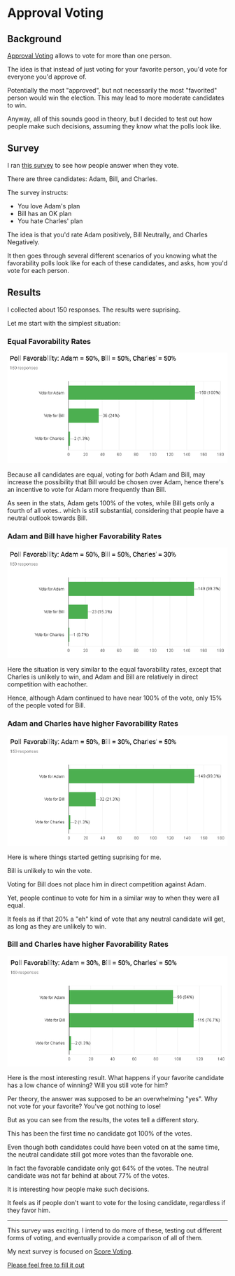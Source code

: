 # Approval Voting

## Background

[Approval Voting]((https://en.wikipedia.org/wiki/Approval_voting)) allows to vote for more than one person.

The idea is that instead of just voting for your favorite person, you'd vote for everyone you'd approve of.

Potentially the most "approved", but not necessarily the most "favorited" person would win the election.
This may lead to more moderate candidates to win.

Anyway, all of this sounds good in theory, but I decided to test out how people make such decisions, assuming they know what the polls look like.

## Survey

I ran [this survey](https://docs.google.com/forms/d/e/1FAIpQLSd3G3Aw66CqJ-nX0GhGTMk6jrlWgkW_HIWnlHWbdV9-i5A-nQ/viewform?usp=sf_link) to see how people answer when they vote.

There are three candidates: Adam, Bill, and Charles.

The survey instructs:

* You love Adam's plan
* Bill has an OK plan
* You hate Charles' plan

The idea is that you'd rate Adam positively, Bill Neutrally, and Charles Negatively.

It then goes through several different scenarios of you knowing what the favorability polls look like for each of these candidates, and asks, how you'd vote for each person.

## Results

I collected about 150 responses. The results were suprising.

Let me start with the simplest situation:

### Equal Favorability Rates

![50, 50, 50](approval/equal.png)

Because all candidates are equal, voting for *both* Adam and Bill, may increase the possibility that Bill would be chosen over Adam, hence there's an incentive to vote for Adam more frequently than Bill.

As seen in the stats, Adam gets 100% of the votes, while Bill gets only a fourth of all votes.. which is still substantial, considering that people have a neutral outlook towards Bill.

### Adam and Bill have higher Favorability Rates

![50, 50, 30](approval/adam_bill.png)

Here the situation is very similar to the equal favorability rates, except that Charles is unlikely to win, and Adam and Bill are relatively in direct competition with eachother.

Hence, although Adam continued to have near 100% of the vote, only 15% of the people voted for Bill.

### Adam and Charles have higher Favorability Rates

![50, 30, 50](approval/adam_charles.png)

Here is where things started getting suprising for me.

Bill is unlikely to win the vote.

Voting for Bill does not place him in direct competition against Adam.

Yet, people continue to vote for him in a similar way to when they were all equal.

It feels as if that 20% a "eh" kind of vote that any neutral candidate will get, as long as they are unlikely to win.

### Bill and Charles have higher Favorability Rates

![30, 50, 50](approval/bill_charles.png)

Here is the most interesting result. What happens if your favorite candidate has a low chance of winning?
Will you still vote for him?

Per theory, the answer was supposed to be an overwhelming "yes". Why not vote for your favorite? You've got nothing to lose!

But as you can see from the results, the votes tell a different story.

This has been the first time no candidate got 100% of the votes.

Even though both candidates could have been voted on at the same time, the neutral candidate still got more votes than the favorable one.

In fact the favorable candidate only got 64% of the votes. The neutral candidate was not far behind at about 77% of the votes.

It is interesting how people make such decisions.

It feels as if people don't want to vote for the losing candidate, regardless if they favor him.

---

This survey was exciting. I intend to do more of these, testing out different forms of voting, and eventually provide a comparison of all of them.

My next survey is focused on [Score Voting](https://en.wikipedia.org/wiki/Score_voting).

[Please feel free to fill it out](https://docs.google.com/forms/d/e/1FAIpQLSdEKCGuxMN1-2tGkLDmw4oe-5Q0jHCQ7hDnNcY7vbAkdKKWmQ/viewform)
